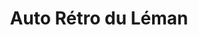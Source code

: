 ---
title: "Auto Rétro du Léman"
url: /bons-en-chablais/auto-retro-du-leman/
shop: réparation de voitures
---